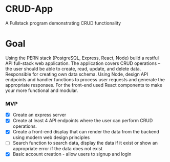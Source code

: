 # CRUD-App
A Fullstack program demonstrating CRUD functionality

# Goal
Using the PERN stack (PostgreSQL, Express, React, Node) build a restful API full-stack web application. The application covers CRUD operations – the user should be able to create, read, update, and delete data. Responsible for creating own data schema. Using Node, design API endpoints and handler functions to process user requests and generate the appropriate responses. For the front-end used React components to make your more functional and modular.

### MVP
- [x] Create an express server
- [x] Create at least 4 API endpoints where the user can perform CRUD operations.
- [x] Create a front-end display that can render the data from the backend using modern web design principles
- [ ] Search function to search data, display the data if it exist or show an appropriate error if the data does not exist
- [x] Basic account creation - allow users to signup and login

